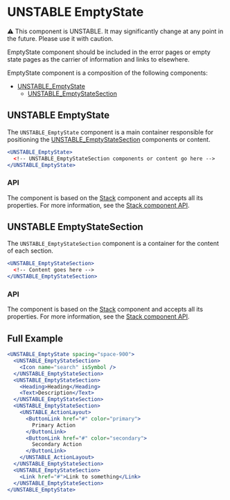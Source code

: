 # UNSTABLE EmptyState

⚠️ This component is UNSTABLE. It may significantly change at any point in the future.
Please use it with caution.

EmptyState component should be included in the error pages or empty state pages as the carrier of information and links to elsewhere.

EmptyState component is a composition of the following components:

- [UNSTABLE_EmptyState](#unstable-emptystate)
  - [UNSTABLE_EmptyStateSection](#unstable-emptystatesection)

## UNSTABLE EmptyState

The `UNSTABLE_EmptyState` component is a main container responsible for positioning the [UNSTABLE_EmptyStateSection](#unstable-emptystatesection) components or content.

```jsx
<UNSTABLE_EmptyState>
  <!-- UNSTABLE_EmptyStateSection components or content go here -->
</UNSTABLE_EmptyState>
```

### API

The component is based on the [Stack][stack] component and accepts all its properties. For more information, see the [Stack component API][stack-api].

## UNSTABLE EmptyStateSection

The `UNSTABLE_EmptyStateSection` component is a container for the content of each section.

```jsx
<UNSTABLE_EmptyStateSection>
  <!-- Content goes here -->
</UNSTABLE_EmptyStateSection>
```

### API

The component is based on the [Stack][stack] component and accepts all its properties. For more information, see the [Stack component API][stack-api].

[stack]: https://github.com/lmc-eu/spirit-design-system/blob/main/packages/web-react/src/components/Stack/README.md
[stack-api]: https://github.com/lmc-eu/spirit-design-system/blob/main/packages/web-react/src/components/Stack/README.md#api

## Full Example

```jsx
<UNSTABLE_EmptyState spacing="space-900">
  <UNSTABLE_EmptyStateSection>
    <Icon name="search" isSymbol />
  </UNSTABLE_EmptyStateSection>
  <UNSTABLE_EmptyStateSection>
    <Heading>Heading</Heading>
    <Text>Description</Text>
  </UNSTABLE_EmptyStateSection>
  <UNSTABLE_EmptyStateSection>
    <UNSTABLE_ActionLayout>
      <ButtonLink href="#" color="primary">
        Primary Action
      </ButtonLink>
      <ButtonLink href="#" color="secondary">
        Secondary Action
      </ButtonLink>
    </UNSTABLE_ActionLayout>
  </UNSTABLE_EmptyStateSection>
  <UNSTABLE_EmptyStateSection>
    <Link href="#">Link to something</Link>
  </UNSTABLE_EmptyStateSection>
</UNSTABLE_EmptyState>
```
